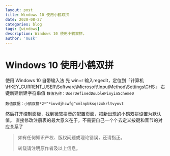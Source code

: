 ```yaml
---
layout: post
title: Windows 10 使用小鹤双拼
date: 2020-08-27
categories: blog
tags: [windows]
description: Windows 10 使用小鹤双拼。
author: 'musk'
---
```

# Windows 10 使用小鹤双拼
使用 Windows 10 自带输入法
先 win+r 输入regedit，定位到「计算机\HKEY_CURRENT_USER\Software\Microsoft\InputMethod\Settings\CHS」
右键新建新建字符串值
`数值名称：UserDefinedDoublePinyinScheme0`

`数值数据：小鹤双拼*2*^*iuvdjhcwfg^xmlnpbksqszxkrltvyovt`

然后打开控制面板，找到微软拼音的配置页面，把新出现的小鹤双拼设置为默认值。
直接修改注册表的最大意义在于，不需要自己一个个去定义按键和音节的对应关系了

> 如有任何知识产权、版权问题或理论错误，还请指正。
>
> 转载请注明原作者及以上信息。